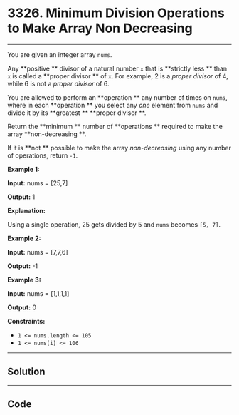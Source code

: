 # 3326. Minimum Division Operations to Make Array Non Decreasing

---

You are given an integer array `nums`.

Any **positive ** divisor of a natural number `x` that is **strictly less ** than `x` is called a **proper divisor ** of `x`. For example, 2 is a _proper divisor_ of 4, while 6 is not a _proper divisor_ of 6.

You are allowed to perform an **operation ** any number of times on `nums`, where in each **operation ** you select any _one_ element from `nums` and divide it by its **greatest ** **proper divisor **.

Return the **minimum ** number of **operations ** required to make the array **non-decreasing **.

If it is **not ** possible to make the array _non-decreasing_ using any number of operations, return `-1`.

 

**Example 1:**

**Input:** nums = [25,7]

**Output:** 1

**Explanation:**

Using a single operation, 25 gets divided by 5 and `nums` becomes `[5, 7]`.

**Example 2:**

**Input:** nums = [7,7,6]

**Output:** -1

**Example 3:**

**Input:** nums = [1,1,1,1]

**Output:** 0

 

**Constraints:**

  * `1 <= nums.length <= 105`
  * `1 <= nums[i] <= 106`

---

## Solution



---

## Code
```python


```